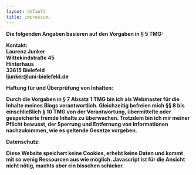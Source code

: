 ```yaml
---
layout: default
title: impressum.
---
```


<b>Die folgenden Angaben basieren auf den Vorgaben in § 5 TMG:<b/>

Kontakt:
<br>
Laurenz Junker <br>
Wittekindstraße 45 <br>
Hinterhaus <br>
33615 Bielefeld <br>
ljunker@uni-bielefeld.de
  
<b>Haftung für und Überprüfung von Inhalten:<b/>

Durch die Vorgaben in § 7 Absatz 1 TMG bin ich als Webmaster für die Inhalte meines Blogs verantwortlich.
Gleichzeitig befreien mich §§ 8 bis einschließlich § 10 TMG von der Verantwortung, übermittelte oder gespeicherte fremde Inhalte zu überwachen.
Trotzdem bin ich mir meiner Pflicht bewusst, der Sperrung und Entfernung von Informationen nachzukommen, wie es geltende Gesetze vorgeben.

<b>Datenschutz:<b/>
  
  Diese Website speichert <b>keine</b> Cookies, erhebt <b>keine</b> Daten und kommt mit so wenig Ressourcen aus wie möglich. Javascript ist für die Ansicht nicht nötig, machts aber ein bisschen schicker.
